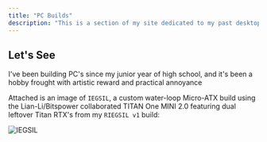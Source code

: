 ```yaml
---
title: "PC Builds"
description: "This is a section of my site dedicated to my past desktop PC builds and experiences from each"
---
```


## Let's See

I've been building PC's since my junior year of high school, and it's been a hobby frought with artistic reward and practical annoyance 

Attached is an image of `IEGSIL`, a custom water-loop Micro-ATX build using the Lian-Li/Bitspower collaborated TITAN One MINI 2.0 featuring dual leftover Titan RTX's from my `RIEGSIL v1` build:

![IEGSIL](/pcbuilds/img/iegsil-demo-pic.jpeg)